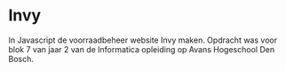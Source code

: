 # Invy
In Javascript de voorraadbeheer website Invy maken. Opdracht was voor blok 7 van jaar 2 van de Informatica opleiding op Avans Hogeschool Den Bosch. 
